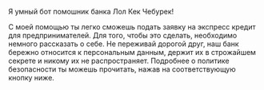 Я умный бот помошник банка Лол Кек Чебурек!

С моей помощью ты легко сможешь подать заявку на экспресс кредит для предпринимателей.
Для того, чтобы это сделать, необходимо немного рассказать о себе. Не переживай дорогой друг, наш банк бережно относится к персональным данным, держит их в строжайшем секрете и никому их не распространяет. Подробнее о политике безопасности ты можешь прочитать, нажав на соответствующую кнопку ниже.
